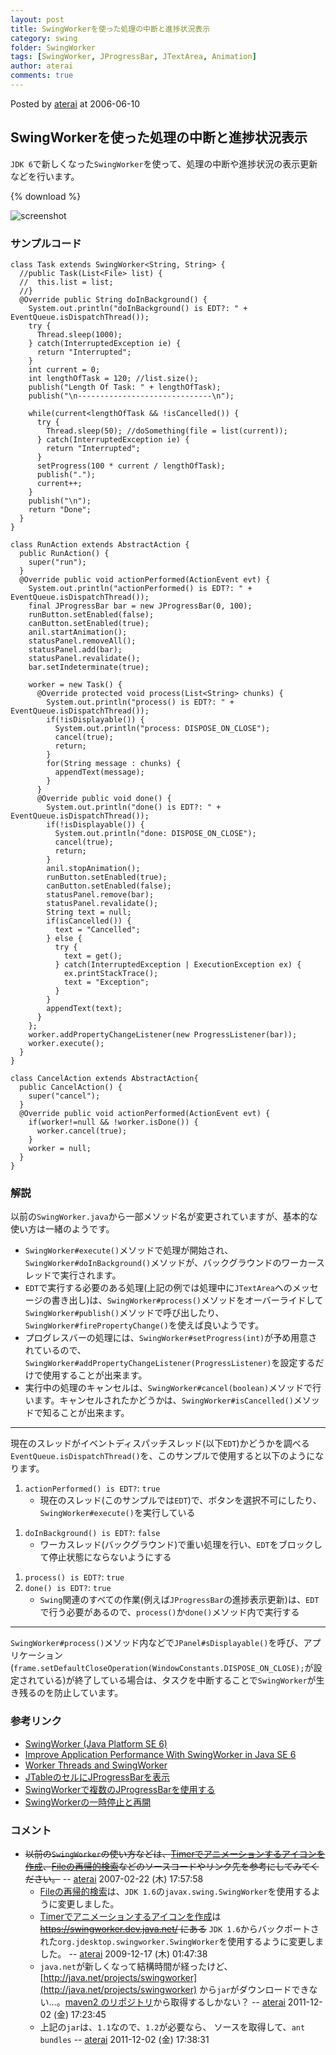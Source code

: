 ```yaml
---
layout: post
title: SwingWorkerを使った処理の中断と進捗状況表示
category: swing
folder: SwingWorker
tags: [SwingWorker, JProgressBar, JTextArea, Animation]
author: aterai
comments: true
---
```


Posted by [aterai](http://terai.xrea.jp/aterai.html) at 2006-06-10

## SwingWorkerを使った処理の中断と進捗状況表示
`JDK 6`で新しくなった`SwingWorker`を使って、処理の中断や進捗状況の表示更新などを行います。

{% download %}

![screenshot](https://lh4.googleusercontent.com/_9Z4BYR88imo/TQTT8xXI-cI/AAAAAAAAAlQ/ueJc6P4EJVg/s800/SwingWorker.png)

### サンプルコード
<pre class="prettyprint"><code>class Task extends SwingWorker&lt;String, String&gt; {
  //public Task(List&lt;File&gt; list) {
  //  this.list = list;
  //}
  @Override public String doInBackground() {
    System.out.println("doInBackground() is EDT?: " + EventQueue.isDispatchThread());
    try {
      Thread.sleep(1000);
    } catch(InterruptedException ie) {
      return "Interrupted";
    }
    int current = 0;
    int lengthOfTask = 120; //list.size();
    publish("Length Of Task: " + lengthOfTask);
    publish("\n------------------------------\n");

    while(current&lt;lengthOfTask &amp;&amp; !isCancelled()) {
      try {
        Thread.sleep(50); //doSomething(file = list(current));
      } catch(InterruptedException ie) {
        return "Interrupted";
      }
      setProgress(100 * current / lengthOfTask);
      publish(".");
      current++;
    }
    publish("\n");
    return "Done";
  }
}

class RunAction extends AbstractAction {
  public RunAction() {
    super("run");
  }
  @Override public void actionPerformed(ActionEvent evt) {
    System.out.println("actionPerformed() is EDT?: " + EventQueue.isDispatchThread());
    final JProgressBar bar = new JProgressBar(0, 100);
    runButton.setEnabled(false);
    canButton.setEnabled(true);
    anil.startAnimation();
    statusPanel.removeAll();
    statusPanel.add(bar);
    statusPanel.revalidate();
    bar.setIndeterminate(true);

    worker = new Task() {
      @Override protected void process(List&lt;String&gt; chunks) {
        System.out.println("process() is EDT?: " + EventQueue.isDispatchThread());
        if(!isDisplayable()) {
          System.out.println("process: DISPOSE_ON_CLOSE");
          cancel(true);
          return;
        }
        for(String message : chunks) {
          appendText(message);
        }
      }
      @Override public void done() {
        System.out.println("done() is EDT?: " + EventQueue.isDispatchThread());
        if(!isDisplayable()) {
          System.out.println("done: DISPOSE_ON_CLOSE");
          cancel(true);
          return;
        }
        anil.stopAnimation();
        runButton.setEnabled(true);
        canButton.setEnabled(false);
        statusPanel.remove(bar);
        statusPanel.revalidate();
        String text = null;
        if(isCancelled()) {
          text = "Cancelled";
        } else {
          try {
            text = get();
          } catch(InterruptedException | ExecutionException ex) {
            ex.printStackTrace();
            text = "Exception";
          }
        }
        appendText(text);
      }
    };
    worker.addPropertyChangeListener(new ProgressListener(bar));
    worker.execute();
  }
}

class CancelAction extends AbstractAction{
  public CancelAction() {
    super("cancel");
  }
  @Override public void actionPerformed(ActionEvent evt) {
    if(worker!=null &amp;&amp; !worker.isDone()) {
      worker.cancel(true);
    }
    worker = null;
  }
}
</code></pre>

### 解説
以前の`SwingWorker.java`から一部メソッド名が変更されていますが、基本的な使い方は一緒のようです。

- `SwingWorker#execute()`メソッドで処理が開始され、`SwingWorker#doInBackground()`メソッドが、バックグラウンドのワーカースレッドで実行されます。
- `EDT`で実行する必要のある処理(上記の例では処理中に`JTextArea`へのメッセージの書き出し)は、`SwingWorker#process()`メソッドをオーバーライドして`SwingWorker#publish()`メソッドで呼び出したり、`SwingWorker#firePropertyChange()`を使えば良いようです。
- プログレスバーの処理には、`SwingWorker#setProgress(int)`が予め用意されているので、`SwingWorker#addPropertyChangeListener(ProgressListener)`を設定するだけで使用することが出来ます。
- 実行中の処理のキャンセルは、`SwingWorker#cancel(boolean)`メソッドで行います。キャンセルされたかどうかは、`SwingWorker#isCancelled()`メソッドで知ることが出来ます。

<!-- dummy comment line for breaking list -->

- - - -
現在のスレッドがイベントディスパッチスレッド(以下`EDT`)かどうかを調べる`EventQueue.isDispatchThread()`を、このサンプルで使用すると以下のようになります。

1. `actionPerformed() is EDT?`: `true`
    - 現在のスレッド(このサンプルでは`EDT`)で、ボタンを選択不可にしたり、`SwingWorker#execute()`を実行している

<!-- dummy comment line for breaking list -->
1. `doInBackground() is EDT?`: `false`
    - ワーカスレッド(バックグラウンド)で重い処理を行い、`EDT`をブロックして停止状態にならないようにする

<!-- dummy comment line for breaking list -->
1. `process() is EDT?`: `true`
1. `done() is EDT?`: `true`
    - `Swing`関連のすべての作業(例えば`JProgressBar`の進捗表示更新)は、`EDT`で行う必要があるので、`process()`か`done()`メソッド内で実行する

<!-- dummy comment line for breaking list -->

- - - -
`SwingWorker#process()`メソッド内などで`JPanel#sDisplayable()`を呼び、アプリケーション(`frame.setDefaultCloseOperation(WindowConstants.DISPOSE_ON_CLOSE);`が設定されている)が終了している場合は、タスクを中断することで`SwingWorker`が生き残るのを防止しています。

### 参考リンク
- [SwingWorker (Java Platform SE 6)](http://docs.oracle.com/javase/jp/6/api/javax/swing/SwingWorker.html)
- [Improve Application Performance With SwingWorker in Java SE 6](http://www.oracle.com/technetwork/articles/javase/swingworker-137249.html)
- [Worker Threads and SwingWorker](http://docs.oracle.com/javase/tutorial/uiswing/concurrency/worker.html)
- [JTableのセルにJProgressBarを表示](http://terai.xrea.jp/Swing/TableCellProgressBar.html)
- [SwingWorkerで複数のJProgressBarを使用する](http://terai.xrea.jp/Swing/TwoProgressBars.html)
- [SwingWorkerの一時停止と再開](http://terai.xrea.jp/Swing/PauseResumeSwingWorker.html)

<!-- dummy comment line for breaking list -->

### コメント
- ~~以前の`SwingWorker`の使い方などは、[Timerでアニメーションするアイコンを作成](http://terai.xrea.jp/Swing/AnimeIcon.html)、[Fileの再帰的検索](http://terai.xrea.jp/Swing/RecursiveFileSearch.html)などのソースコードやリンク先を参考にしてみてください。~~ -- [aterai](http://terai.xrea.jp/aterai.html) 2007-02-22 (木) 17:57:58
    - [Fileの再帰的検索](http://terai.xrea.jp/Swing/RecursiveFileSearch.html)は、`JDK 1.6`の`javax.swing.SwingWorker`を使用するように変更しました。
    - [Timerでアニメーションするアイコンを作成](http://terai.xrea.jp/Swing/AnimeIcon.html)は ~~https://swingworker.dev.java.net/ にある~~ `JDK 1.6`からバックポートされた`org.jdesktop.swingworker.SwingWorker`を使用するように変更しました。 -- [aterai](http://terai.xrea.jp/aterai.html) 2009-12-17 (木) 01:47:38
    - `java.net`が新しくなって結構時間が経ったけど、[http://java.net/projects/swingworker](http://java.net/projects/swingworker) から`jar`がダウンロードできない…。[maven2 のリポジトリ](http://download.java.net/maven/2/org/jdesktop/swing-worker/1.1/)から取得するしかない？  -- [aterai](http://terai.xrea.jp/aterai.html) 2011-12-02 (金) 17:23:45
    - 上記の`jar`は、`1.1`なので、`1.2`が必要なら、 ソースを取得して、`ant bundles` -- [aterai](http://terai.xrea.jp/aterai.html) 2011-12-02 (金) 17:38:31

<!-- dummy comment line for breaking list -->

